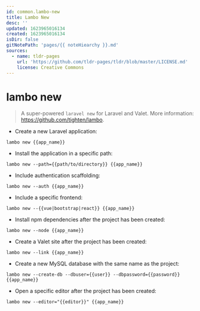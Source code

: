 ```yaml
---
id: common.lambo-new
title: Lambo New
desc: ''
updated: 1623965016134
created: 1623965016134
isDir: false
gitNotePath: 'pages/{{ noteHiearchy }}.md'
sources:
  - name: tldr-pages
    url: 'https://github.com/tldr-pages/tldr/blob/master/LICENSE.md'
    license: Creative Commons
---
```

# lambo new

> A super-powered `laravel new` for Laravel and Valet.
> More information: <https://github.com/tighten/lambo>.

- Create a new Laravel application:

`lambo new {{app_name}}`

- Install the application in a specific path:

`lambo new --path={{path/to/directory}} {{app_name}}`

- Include authentication scaffolding:

`lambo new --auth {{app_name}}`

- Include a specific frontend:

`lambo new --{{vue|bootstrap|react}} {{app_name}}`

- Install npm dependencies after the project has been created:

`lambo new --node {{app_name}}`

- Create a Valet site after the project has been created:

`lambo new --link {{app_name}}`

- Create a new MySQL database with the same name as the project:

`lambo new --create-db --dbuser={{user}} --dbpassword={{password}} {{app_name}}`

- Open a specific editor after the project has been created:

`lambo new --editor="{{editor}}" {{app_name}}`

